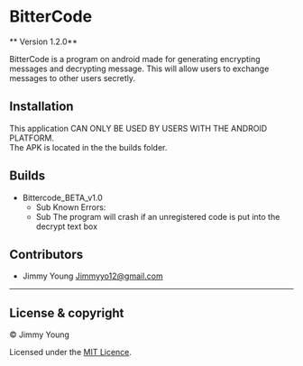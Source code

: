 # BitterCode

** Version 1.2.0**

BitterCode is a program on android made for generating encrypting messages and decrypting message. This will allow users to exchange messages to other users secretly.

## Installation

This application CAN ONLY BE USED BY USERS WITH THE ANDROID PLATFORM.<br />
The APK is located in the the builds folder.

## Builds

- Bittercode_BETA_v1.0
	- Sub Known Errors:
	- Sub The program will crash if an unregistered code is put into the decrypt text box



## Contributors 

 - Jimmy Young <Jimmyyo12@gmail.com>
---

## License & copyright

© Jimmy Young

Licensed under the [MIT Licence](LICENSE).